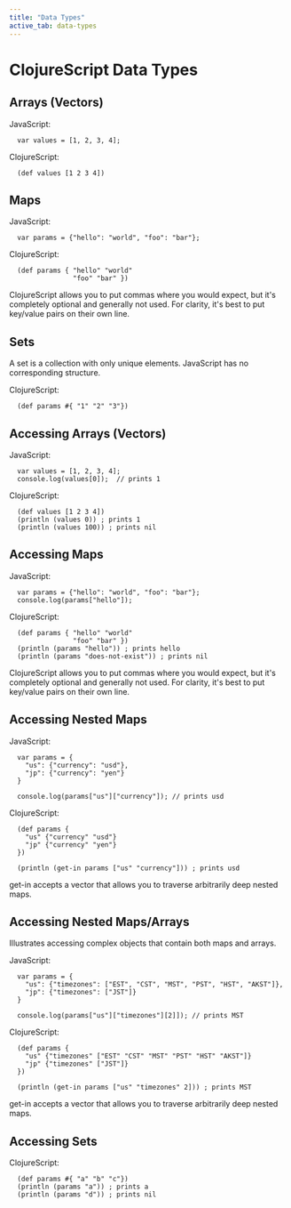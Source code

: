 ```yaml
---
title: "Data Types"
active_tab: data-types
---
```

# ClojureScript Data Types

## Arrays (Vectors)

JavaScript:

```
  var values = [1, 2, 3, 4];
```

ClojureScript:

```
  (def values [1 2 3 4])
```

## Maps 

JavaScript:

```
  var params = {"hello": "world", "foo": "bar"};
```

ClojureScript:

```
  (def params { "hello" "world" 
                "foo" "bar" })
```

ClojureScript allows you to put commas where you would expect, but it's completely
optional and generally not used.  For clarity, it's best to put key/value pairs on their
own line.

## Sets 

A set is a collection with only unique elements.  JavaScript has no corresponding structure.

ClojureScript:

```
  (def params #{ "1" "2" "3"}) 
```

## Accessing Arrays (Vectors)

JavaScript:

```
  var values = [1, 2, 3, 4];
  console.log(values[0]);  // prints 1
```

ClojureScript:

```
  (def values [1 2 3 4])
  (println (values 0)) ; prints 1
  (println (values 100)) ; prints nil
```

## Accessing Maps 

JavaScript:

```
  var params = {"hello": "world", "foo": "bar"};
  console.log(params["hello"]);
```

ClojureScript:

```
  (def params { "hello" "world" 
                "foo" "bar" })
  (println (params "hello")) ; prints hello                
  (println (params "does-not-exist")) ; prints nil                
```

ClojureScript allows you to put commas where you would expect, but it's completely
optional and generally not used.  For clarity, it's best to put key/value pairs on their
own line.

## Accessing Nested Maps 

JavaScript:

```
  var params = {
    "us": {"currency": "usd"},
    "jp": {"currency": "yen"}
  }
     
  console.log(params["us"]["currency"]); // prints usd
```

ClojureScript:

```
  (def params {
    "us" {"currency" "usd"}
    "jp" {"currency" "yen"}
  })

  (println (get-in params ["us" "currency"])) ; prints usd
```

get-in accepts a vector that allows you to traverse arbitrarily deep nested maps. 

## Accessing Nested Maps/Arrays 

Illustrates accessing complex objects that contain both maps and arrays.

JavaScript:

```
  var params = {
    "us": {"timezones": ["EST", "CST", "MST", "PST", "HST", "AKST"]},
    "jp": {"timezones": ["JST"]}
  }
     
  console.log(params["us"]["timezones"][2]]); // prints MST
```

ClojureScript:

```
  (def params {
    "us" {"timezones" ["EST" "CST" "MST" "PST" "HST" "AKST"]}
    "jp" {"timezones" ["JST"]}
  })

  (println (get-in params ["us" "timezones" 2])) ; prints MST
```

get-in accepts a vector that allows you to traverse arbitrarily deep nested maps. 

## Accessing Sets 

ClojureScript:

```
  (def params #{ "a" "b" "c"})
  (println (params "a")) ; prints a
  (println (params "d")) ; prints nil
```







